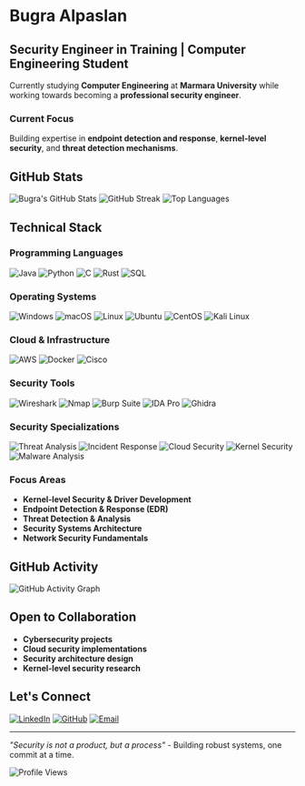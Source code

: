 # Bugra Alpaslan
## Security Engineer in Training | Computer Engineering Student

Currently studying **Computer Engineering** at **Marmara University** while working towards becoming a **professional security engineer**.

### Current Focus
Building expertise in **endpoint detection and response**, **kernel-level security**, and **threat detection mechanisms**.

## GitHub Stats
![Bugra's GitHub Stats](https://github-readme-stats.vercel.app/api?username=BugraAlpaslan&show_icons=true&theme=dark&count_private=true)   ![GitHub Streak](https://github-readme-streak-stats.herokuapp.com/?user=BugraAlpaslan&theme=dark)
![Top Languages](https://github-readme-stats.vercel.app/api/top-langs/?username=BugraAlpaslan&layout=compact&theme=dark)

  

## Technical Stack
### **Programming Languages**
![Java](https://img.shields.io/badge/Java-ED8B00?style=flat&logo=java&logoColor=white)
![Python](https://img.shields.io/badge/Python-3776AB?style=flat&logo=python&logoColor=white)
![C](https://img.shields.io/badge/C-00599C?style=flat&logo=c&logoColor=white)
![Rust](https://img.shields.io/badge/Rust-000000?style=flat&logo=rust&logoColor=white)
![SQL](https://img.shields.io/badge/SQL-336791?style=flat&logo=postgresql&logoColor=white)

### **Operating Systems**
![Windows](https://img.shields.io/badge/Windows-0078D6?style=flat&logo=windows&logoColor=white)
![macOS](https://img.shields.io/badge/macOS-000000?style=flat&logo=apple&logoColor=white&labelColor=000000&color=white&fontFamily=SF%20Pro%20Text&fontWeight=bold)
![Linux](https://img.shields.io/badge/Linux-FCC624?style=flat&logo=linux&logoColor=black)
![Ubuntu](https://img.shields.io/badge/Ubuntu-E95420?style=flat&logo=ubuntu&logoColor=white)
![CentOS](https://img.shields.io/badge/CentOS-262577?style=flat&logo=centos&logoColor=white)
![Kali Linux](https://img.shields.io/badge/Kali_Linux-557C94?style=flat&logo=kali-linux&logoColor=white)

### **Cloud & Infrastructure**
![AWS](https://img.shields.io/badge/AWS-232F3E?style=flat&logo=amazon-aws&logoColor=white)
![Docker](https://img.shields.io/badge/Docker-2496ED?style=flat&logo=docker&logoColor=white)
![Cisco](https://img.shields.io/badge/Cisco-1BA0D7?style=flat&logo=cisco&logoColor=white)

### **Security Tools**
![Wireshark](https://img.shields.io/badge/Wireshark-1679A7?style=flat&logo=wireshark&logoColor=white)
![Nmap](https://img.shields.io/badge/Nmap-4682B4?style=flat&logo=nmap&logoColor=white)
![Burp Suite](https://img.shields.io/badge/Burp%20Suite-FF6633?style=flat&logo=burpsuite&logoColor=white)
![IDA Pro](https://img.shields.io/badge/IDA_Pro-FF4444?style=flat&logoColor=white)
![Ghidra](https://img.shields.io/badge/Ghidra-4CAF50?style=flat&logo=ghidra&logoColor=white)

### **Security Specializations**
![Threat Analysis](https://img.shields.io/badge/Threat-Analysis-orange?style=flat&logoColor=white)
![Incident Response](https://img.shields.io/badge/Incident-Response-yellow?style=flat&logoColor=black)
![Cloud Security](https://img.shields.io/badge/Cloud-Security-blue?style=flat&logoColor=white)
![Kernel Security](https://img.shields.io/badge/Kernel-Security-red?style=flat&logoColor=white)
![Malware Analysis](https://img.shields.io/badge/Malware-Analysis-purple?style=flat&logoColor=white)

### **Focus Areas**
- **Kernel-level Security & Driver Development**
- **Endpoint Detection & Response (EDR)**
- **Threat Detection & Analysis**
- **Security Systems Architecture**
- **Network Security Fundamentals**

## GitHub Activity
![GitHub Activity Graph](https://github-readme-activity-graph.vercel.app/graph?username=BugraAlpaslan&theme=github-compact)

## Open to Collaboration
- **Cybersecurity projects**
- **Cloud security implementations**
- **Security architecture design**
- **Kernel-level security research**

## Let's Connect
[![LinkedIn](https://img.shields.io/badge/LinkedIn-0077B5?style=flat&logo=linkedin&logoColor=white)](https://www.linkedin.com/in/bugraalpaslan/)
[![GitHub](https://img.shields.io/badge/GitHub-100000?style=flat&logo=github&logoColor=white)](https://github.com/BugraAlpaslan)
[![Email](https://img.shields.io/badge/Email-D14836?style=flat&logo=gmail&logoColor=white)](mailto:alpaslanbugra0@gmail.com)

---
*"Security is not a product, but a process"* - Building robust systems, one commit at a time.

![Profile Views](https://komarev.com/ghpvc/?username=BugraAlpaslan&color=blue)

